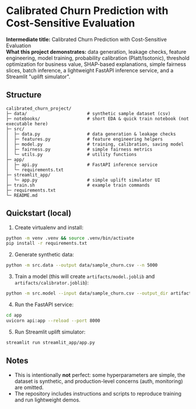 # Calibrated Churn Prediction with Cost-Sensitive Evaluation

**Intermediate title:** Calibrated Churn Prediction with Cost-Sensitive Evaluation  
**What this project demonstrates:** data generation, leakage checks, feature engineering, model training, probability calibration (Platt/Isotonic), threshold optimization for business value, SHAP-based explanations, simple fairness slices, batch inference, a lightweight FastAPI inference service, and a Streamlit "uplift simulator".

## Structure
```
calibrated_churn_project/
├─ data/                       # synthetic sample dataset (csv)
├─ notebooks/                  # short EDA & quick train notebook (not executable here)
├─ src/
│  ├─ data.py                  # data generation & leakage checks
│  ├─ features.py              # feature engineering helpers
│  ├─ model.py                 # training, calibration, saving model
│  ├─ fairness.py              # simple fairness metrics
│  └─ utils.py                 # utility functions
├─ app/
│  ├─ api.py                   # FastAPI inference service
│  └─ requirements.txt
├─ streamlit_app/
│  └─ app.py                   # simple uplift simulator UI
├─ train.sh                    # example train commands
├─ requirements.txt
└─ README.md
```

## Quickstart (local)
1. Create virtualenv and install:
```bash
python -m venv .venv && source .venv/bin/activate
pip install -r requirements.txt
```
2. Generate synthetic data:
```bash
python -m src.data --output data/sample_churn.csv --n 5000
```
3. Train a model (this will create `artifacts/model.joblib` and `artifacts/calibrator.joblib`):
```bash
python -m src.model --input data/sample_churn.csv --output_dir artifacts
```
4. Run the FastAPI service:
```bash
cd app
uvicorn api:app --reload --port 8000
```
5. Run Streamlit uplift simulator:
```bash
streamlit run streamlit_app/app.py
```

## Notes
- This is intentionally **not** perfect: some hyperparameters are simple, the dataset is synthetic, and production-level concerns (auth, monitoring) are omitted.
- The repository includes instructions and scripts to reproduce training and run lightweight demos.
